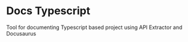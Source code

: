 # Docs Typescript 
Tool for documenting Typescript based project using API Extractor and Docusaurus
